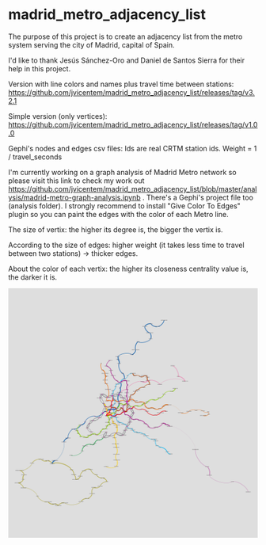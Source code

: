 # madrid_metro_adjacency_list
The purpose of this project is to create an adjacency list from the metro system serving the city of Madrid, capital of Spain. 

I'd like to thank Jesús Sánchez-Oro and Daniel de Santos Sierra for their help in this project.

Version with line colors and names plus travel time between stations: https://github.com/jvicentem/madrid_metro_adjacency_list/releases/tag/v3.2.1

Simple version (only vertices): https://github.com/jvicentem/madrid_metro_adjacency_list/releases/tag/v1.0.0

Gephi's nodes and edges csv files: Ids are real CRTM station ids. Weight = 1 / travel_seconds


I'm currently working on a graph analysis of Madrid Metro network so please visit this link to check my work out https://github.com/jvicentem/madrid_metro_adjacency_list/blob/master/analysis/madrid-metro-graph-analysis.ipynb . 
There's a Gephi's project file too (analysis folder). I strongly recommend to install "Give Color To Edges" plugin so you can paint the edges with the color of each Metro line. 

The size of vertix: the higher its degree is, the bigger the vertix is.

According to the size of edges: higher weight (it takes less time to travel between two stations) -> thicker edges.

About the color of each vertix: the higher its closeness centrality value is, the darker it is.

![Madrid Metro Viz](https://github.com/jvicentem/madrid_metro_adjacency_list/raw/master/analysis/with-coordinates.png)


